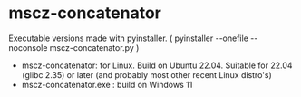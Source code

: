 # mscz-concatenator

Executable versions made with pyinstaller.
( pyinstaller --onefile --noconsole mscz-concatenator.py )

- mscz-concatenator: for Linux. Build on Ubuntu 22.04. Suitable for 22.04 (glibc 2.35) or later (and probably most other recent Linux distro's)
- mscz-concatenator.exe : build on Windows 11 

